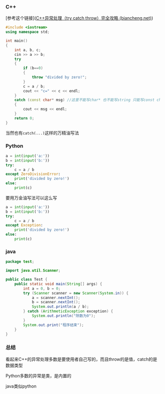 ### C++

[参考这个链接]([C++异常处理（try catch throw）完全攻略 (biancheng.net)](http://c.biancheng.net/view/422.html))

```C++
#include <iostream>
using namespace std;

int main()
{
	int a, b, c;
	cin >> a >> b;
	try
	{
		if (b==0)
		{
			throw "divided by zero!";
		}
		c = a / b;
		cout << "c=" << c << endl;
	}
	catch (const char* msg) //这里不能写char* 也不能写string 只能写const char*
	{
		cout << msg << endl;
	}
	return 0;
}
```

当然也有`catch(...)`这样的万精油写法



### Python

```python
a = int(input('a:'))
b = int(input('b:'))
try:
    c = a / b
except ZeroDivisionError:
    print('divided by zero!')
else:
    print(c)

```

要用万金油写法可以这么写

```Python
a = int(input('a:'))
b = int(input('b:'))
try:
    c = a / b
except Exception:
    print('divided by zero!')
else:
    print(c)

```

### java

```java
package test;

import java.util.Scanner;

public class Test {
	public static void main(String[] args) {
        int a = 0, b = 0;
        try (Scanner scanner = new Scanner(System.in)) {
            a = scanner.nextInt();
            b = scanner.nextInt();
            System.out.println(a / b);
        } catch (ArithmeticException exception) {
        	System.out.println("除数为0");
        }
        System.out.print("程序结束");
    }
}
```



### 总结

看起来C++的异常处理多数是要使用者自己写的，而且throw的是值，catch的是数据类型

Python多数的异常是类，是内置的

java类似python